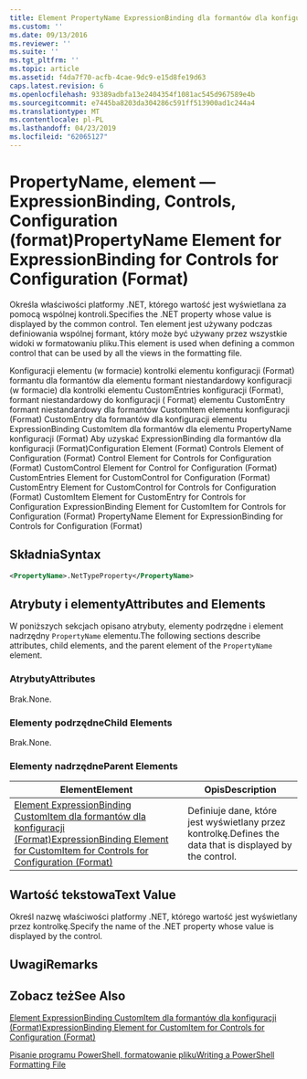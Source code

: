 ```yaml
---
title: Element PropertyName ExpressionBinding dla formantów dla konfiguracji (Format) | Dokumentacja firmy Microsoft
ms.custom: ''
ms.date: 09/13/2016
ms.reviewer: ''
ms.suite: ''
ms.tgt_pltfrm: ''
ms.topic: article
ms.assetid: f4da7f70-acfb-4cae-9dc9-e15d8fe19d63
caps.latest.revision: 6
ms.openlocfilehash: 93389adbfa13e2404354f1081ac545d967589e4b
ms.sourcegitcommit: e7445ba8203da304286c591ff513900ad1c244a4
ms.translationtype: MT
ms.contentlocale: pl-PL
ms.lasthandoff: 04/23/2019
ms.locfileid: "62065127"
---
```

# <a name="propertyname-element-for-expressionbinding-for-controls-for-configuration-format"></a><span data-ttu-id="26a67-102">PropertyName, element — ExpressionBinding, Controls, Configuration (format)</span><span class="sxs-lookup"><span data-stu-id="26a67-102">PropertyName Element for ExpressionBinding for Controls for Configuration (Format)</span></span>

<span data-ttu-id="26a67-103">Określa właściwości platformy .NET, którego wartość jest wyświetlana za pomocą wspólnej kontroli.</span><span class="sxs-lookup"><span data-stu-id="26a67-103">Specifies the .NET property whose value is displayed by the common control.</span></span> <span data-ttu-id="26a67-104">Ten element jest używany podczas definiowania wspólnej formant, który może być używany przez wszystkie widoki w formatowaniu pliku.</span><span class="sxs-lookup"><span data-stu-id="26a67-104">This element is used when defining a common control that can be used by all the views in the formatting file.</span></span>

<span data-ttu-id="26a67-105">Konfiguracji elementu (w formacie) kontrolki elementu konfiguracji (Format) formantu dla formantów dla elementu formant niestandardowy konfiguracji (w formacie) dla kontrolki elementu CustomEntries konfiguracji (Format), formant niestandardowy do konfiguracji ( Format) elementu CustomEntry formant niestandardowy dla formantów CustomItem elementu konfiguracji (Format) CustomEntry dla formantów dla konfiguracji elementu ExpressionBinding CustomItem dla formantów dla elementu PropertyName konfiguracji (Format) Aby uzyskać ExpressionBinding dla formantów dla konfiguracji (Format)</span><span class="sxs-lookup"><span data-stu-id="26a67-105">Configuration Element (Format) Controls Element of Configuration (Format) Control Element for Controls for Configuration (Format) CustomControl Element for Control for Configuration (Format) CustomEntries Element for CustomControl for Configuration (Format) CustomEntry Element for CustomControl for Controls for Configuration (Format) CustomItem Element for CustomEntry for Controls for Configuration ExpressionBinding Element for CustomItem for Controls for Configuration (Format) PropertyName Element for ExpressionBinding for Controls for Configuration (Format)</span></span>

## <a name="syntax"></a><span data-ttu-id="26a67-106">Składnia</span><span class="sxs-lookup"><span data-stu-id="26a67-106">Syntax</span></span>

```xml
<PropertyName>.NetTypeProperty</PropertyName>
```

## <a name="attributes-and-elements"></a><span data-ttu-id="26a67-107">Atrybuty i elementy</span><span class="sxs-lookup"><span data-stu-id="26a67-107">Attributes and Elements</span></span>

<span data-ttu-id="26a67-108">W poniższych sekcjach opisano atrybuty, elementy podrzędne i element nadrzędny `PropertyName` elementu.</span><span class="sxs-lookup"><span data-stu-id="26a67-108">The following sections describe attributes, child elements, and the parent element of the `PropertyName` element.</span></span>

### <a name="attributes"></a><span data-ttu-id="26a67-109">Atrybuty</span><span class="sxs-lookup"><span data-stu-id="26a67-109">Attributes</span></span>

<span data-ttu-id="26a67-110">Brak.</span><span class="sxs-lookup"><span data-stu-id="26a67-110">None.</span></span>

### <a name="child-elements"></a><span data-ttu-id="26a67-111">Elementy podrzędne</span><span class="sxs-lookup"><span data-stu-id="26a67-111">Child Elements</span></span>

<span data-ttu-id="26a67-112">Brak.</span><span class="sxs-lookup"><span data-stu-id="26a67-112">None.</span></span>

### <a name="parent-elements"></a><span data-ttu-id="26a67-113">Elementy nadrzędne</span><span class="sxs-lookup"><span data-stu-id="26a67-113">Parent Elements</span></span>

|<span data-ttu-id="26a67-114">Element</span><span class="sxs-lookup"><span data-stu-id="26a67-114">Element</span></span>|<span data-ttu-id="26a67-115">Opis</span><span class="sxs-lookup"><span data-stu-id="26a67-115">Description</span></span>|
|-------------|-----------------|
|[<span data-ttu-id="26a67-116">Element ExpressionBinding CustomItem dla formantów dla konfiguracji (Format)</span><span class="sxs-lookup"><span data-stu-id="26a67-116">ExpressionBinding Element for CustomItem for Controls for Configuration (Format)</span></span>](./expressionbinding-element-for-customitem-for-controls-for-configuration-format.md)|<span data-ttu-id="26a67-117">Definiuje dane, które jest wyświetlany przez kontrolkę.</span><span class="sxs-lookup"><span data-stu-id="26a67-117">Defines the data that is displayed by the control.</span></span>|

## <a name="text-value"></a><span data-ttu-id="26a67-118">Wartość tekstowa</span><span class="sxs-lookup"><span data-stu-id="26a67-118">Text Value</span></span>

<span data-ttu-id="26a67-119">Określ nazwę właściwości platformy .NET, którego wartość jest wyświetlany przez kontrolkę.</span><span class="sxs-lookup"><span data-stu-id="26a67-119">Specify the name of the .NET property whose value is displayed by the control.</span></span>

## <a name="remarks"></a><span data-ttu-id="26a67-120">Uwagi</span><span class="sxs-lookup"><span data-stu-id="26a67-120">Remarks</span></span>

## <a name="see-also"></a><span data-ttu-id="26a67-121">Zobacz też</span><span class="sxs-lookup"><span data-stu-id="26a67-121">See Also</span></span>

[<span data-ttu-id="26a67-122">Element ExpressionBinding CustomItem dla formantów dla konfiguracji (Format)</span><span class="sxs-lookup"><span data-stu-id="26a67-122">ExpressionBinding Element for CustomItem for Controls for Configuration (Format)</span></span>](./expressionbinding-element-for-customitem-for-controls-for-configuration-format.md)

[<span data-ttu-id="26a67-123">Pisanie programu PowerShell, formatowanie pliku</span><span class="sxs-lookup"><span data-stu-id="26a67-123">Writing a PowerShell Formatting File</span></span>](./writing-a-powershell-formatting-file.md)

